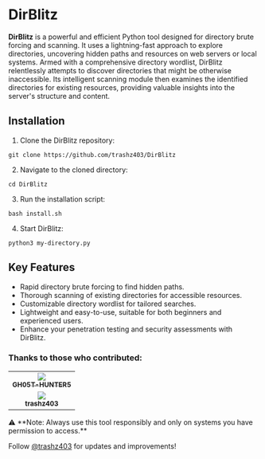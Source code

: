 # DirBlitz

**DirBlitz** is a powerful and efficient Python tool designed for directory brute forcing and scanning. It uses a lightning-fast approach to explore directories, uncovering hidden paths and resources on web servers or local systems. Armed with a comprehensive directory wordlist, DirBlitz relentlessly attempts to discover directories that might be otherwise inaccessible. Its intelligent scanning module then examines the identified directories for existing resources, providing valuable insights into the server's structure and content.

## Installation

1. Clone the DirBlitz repository:
```
git clone https://github.com/trashz403/DirBlitz
```
2. Navigate to the cloned directory:
```
cd DirBlitz
```
3. Run the installation script:
```
bash install.sh
```
4. Start DirBlitz:
```
python3 my-directory.py
```


## Key Features

- Rapid directory brute forcing to find hidden paths.
- Thorough scanning of existing directories for accessible resources.
- Customizable directory wordlist for tailored searches.
- Lightweight and easy-to-use, suitable for both beginners and experienced users.
- Enhance your penetration testing and security assessments with DirBlitz.

### Thanks to those who contributed:

<table>
  <tr align="center">
    <td><a href="https://github.com/GH05THUNTER5"><img src="https://avatars.githubusercontent.com/u/108191615?v=100" /><br /><sub><b>GH05T-HUNTER5</b></sub></a>
</td>
<tr align="center">
    <td><a href="https://github.com/trashz403"><img src="https://avatars.githubusercontent.com/u/107699834?v=100" /><br /><sub><b>trashz403</b></sub></a>
</td>
    
  </tr>
</table>
⚠ **Note: Always use this tool responsibly and only on systems you have permission to access.**

Follow [@trashz403](https://github.com/trashz403) for updates and improvements!
